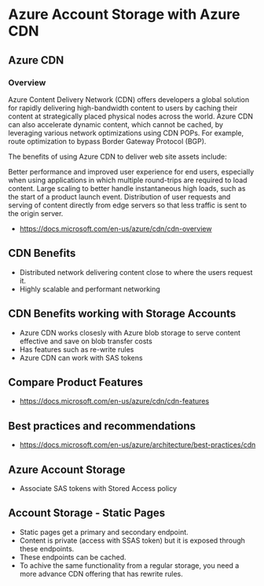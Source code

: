 # Azure Account Storage with Azure CDN

## Azure CDN

### Overview

Azure Content Delivery Network (CDN) offers developers a global solution for rapidly delivering high-bandwidth content to users by caching their content at strategically placed physical nodes across the world. Azure CDN can also accelerate dynamic content, which cannot be cached, by leveraging various network optimizations using CDN POPs. For example, route optimization to bypass Border Gateway Protocol (BGP).

The benefits of using Azure CDN to deliver web site assets include:

Better performance and improved user experience for end users, especially when using applications in which multiple round-trips are required to load content.
Large scaling to better handle instantaneous high loads, such as the start of a product launch event.
Distribution of user requests and serving of content directly from edge servers so that less traffic is sent to the origin server.

- https://docs.microsoft.com/en-us/azure/cdn/cdn-overview

## CDN Benefits

- Distributed network delivering content close to where the users request it.
- Highly scalable and performant networking

## CDN Benefits working with Storage Accounts

- Azure CDN works closesly with Azure blob storage to serve content effective and save on blob transfer costs
- Has features such as re-write rules
- Azure CDN can work with SAS tokens

## Compare Product Features

- https://docs.microsoft.com/en-us/azure/cdn/cdn-features

## Best practices and recommendations

- https://docs.microsoft.com/en-us/azure/architecture/best-practices/cdn

## Azure Account Storage

- Associate SAS tokens with Stored Access policy

## Account Storage - Static Pages

- Static pages get a primary and secondary endpoint.
- Content is private (access with SSAS token) but it is exposed through these endpoints.
- These endpoints can be cached.
- To achive the same functionality from a regular storage, you need a more advance CDN offering that has rewrite rules.

